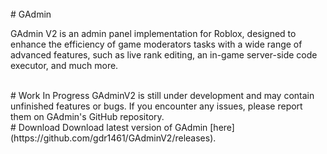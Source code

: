 <br/>
# GAdmin

GAdmin V2 is an admin panel implementation for Roblox, designed to enhance the efficiency of game moderators tasks with a wide range of advanced features, such as live rank editing, an in-game server-side code executor, and much more.

<br/>
# Work In Progress
GAdminV2 is still under development and may contain unfinished features or bugs. If you encounter any issues, please report them on GAdmin's GitHub repository.

<br/>
# Download
Download latest version of GAdmin [here](https://github.com/gdr1461/GAdminV2/releases).
<br/>